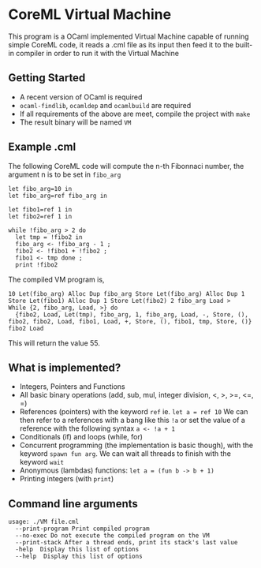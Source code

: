 # CoreML Virtual Machine

This program is a OCaml implemented Virtual Machine capable of running simple CoreML code, it reads a .cml file as its input then feed it to the built-in compiler in order to run it with the Virtual Machine

## Getting Started

  * A recent version of OCaml is required
  * `ocaml-findlib`, `ocamldep` and `ocamlbuild` are required
  * If all requirements of the above are meet, compile the project with `make`
  * The result binary will be named `VM`

## Example .cml

The following CoreML code will compute the n-th Fibonnaci number, the argument n is to be set
in `fibo_arg`

    let fibo_arg=10 in
    let fibo_arg=ref fibo_arg in

    let fibo1=ref 1 in
    let fibo2=ref 1 in

    while !fibo_arg > 2 do
      let tmp = !fibo2 in
      fibo_arg <- !fibo_arg - 1 ;
      fibo2 <- !fibo1 + !fibo2 ;
      fibo1 <- tmp done ;
      print !fibo2

     

The compiled VM program is,

    10 Let(fibo_arg) Alloc Dup fibo_arg Store Let(fibo_arg) Alloc Dup 1 Store Let(fibo1) Alloc Dup 1 Store Let(fibo2) 2 fibo_arg Load > 
    While {2, fibo_arg, Load, >} do 
      {fibo2, Load, Let(tmp), fibo_arg, 1, fibo_arg, Load, -, Store, (), fibo2, fibo2, Load, fibo1, Load, +, Store, (), fibo1, tmp, Store, ()} 
    fibo2 Load 

This will return the value 55.


## What is implemented?

  * Integers, Pointers and Functions
  * All basic binary operations (add, sub, mul, integer division, <, >, >=, <=, =)
  * References (pointers) with the keyword `ref` ie. `let a = ref 10`
    We can then refer to a references with a bang like this `!a` or set the value of a reference with the following syntax
    `a <- !a + 1`
  * Conditionals (if) and loops (while, for) 
  * Concurrent programming (the implementation is basic though), with the keyword `spawn fun arg`. We can wait all threads to finish with the keyword `wait`
  * Anonymous (lambdas) functions: `let a = (fun b -> b + 1)`
  * Printing integers (with `print`)

## Command line arguments

    usage: ./VM file.cml
      --print-program Print compiled program
      --no-exec Do not execute the compiled program on the VM
      --print-stack After a thread ends, print its stack's last value
      -help  Display this list of options
      --help  Display this list of options






